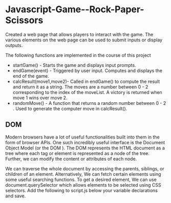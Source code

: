 # Javascript-Game--Rock-Paper-Scissors
Created a web page that allows players to interact with the game. The various elements on the web page can be used to submit inputs or display outputs.

The following functions are implemented in the course of this project 



* startGame() - Starts the game and displays input prompts.
* endGame(event) - Triggered by user input. Computes and displays the end of the game.
* calcResult(move1,move2)- Called in endGame() to compute the result and return it as a string. The moves are a number between 0 - 2 corresponding to the index of the moveList. A victory is returned when move 1 wins over move 2.
* randomMove() - A function that returns a random number between 0 - 2 . Used to generate the computer move in calcResult().

## DOM
Modern browsers have a lot of useful functionalities built into them in the form of browser APIs. One such incredibly useful interface is the Document Object Model (or the DOM ). The DOM represents the HTML document as a tree where each tag or element is represented as a node of the tree. Further, we can modify the content or attributes of each node.

We can traverse the whole document by accessing the parents, siblings, or children of an element. Alternatively, We can fetch certain elements using some useful searching functions. To get a desired element, We can use document.querySelector which allows elements to be selected using CSS selectors. Add the following to script.js below your variable declarations and save.
